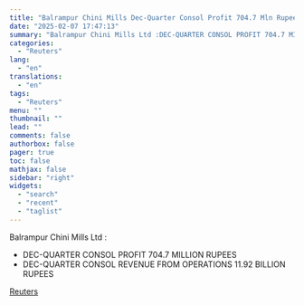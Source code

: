 ```yaml
---
title: "Balrampur Chini Mills Dec-Quarter Consol Profit 704.7 Mln Rupees"
date: "2025-02-07 17:47:13"
summary: "Balrampur Chini Mills Ltd :DEC-QUARTER CONSOL PROFIT 704.7 MILLION RUPEESDEC-QUARTER CONSOL REVENUE FROM OPERATIONS 11.92 BILLION RUPEES"
categories:
  - "Reuters"
lang:
  - "en"
translations:
  - "en"
tags:
  - "Reuters"
menu: ""
thumbnail: ""
lead: ""
comments: false
authorbox: false
pager: true
toc: false
mathjax: false
sidebar: "right"
widgets:
  - "search"
  - "recent"
  - "taglist"
---
```


Balrampur Chini Mills Ltd :

* DEC-QUARTER CONSOL PROFIT 704.7 MILLION RUPEES
* DEC-QUARTER CONSOL REVENUE FROM OPERATIONS 11.92 BILLION RUPEES

[Reuters](https://www.tradingview.com/news/reuters.com,2025:newsml_FWN3OY10M:0-balrampur-chini-mills-dec-quarter-consol-profit-704-7-mln-rupees/)
